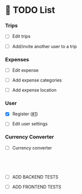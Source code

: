 # :memo: TODO List

### Trips

- [ ] Edit trips

- [ ] Add/invite another user to a trip

### Expenses

- [ ] Edit expense

- [ ] Add expense categories

- [ ] Add expense location

### User

- [X] Register ([#1](https://github.com/vreaxe/travel-expense-manager/pull/1))

- [ ] Edit user settings

### Currency Converter

- [ ] Currency converter

&nbsp;

&nbsp;

- [ ] ADD BACKEND TESTS

- [ ] ADD FRONTEND TESTS
